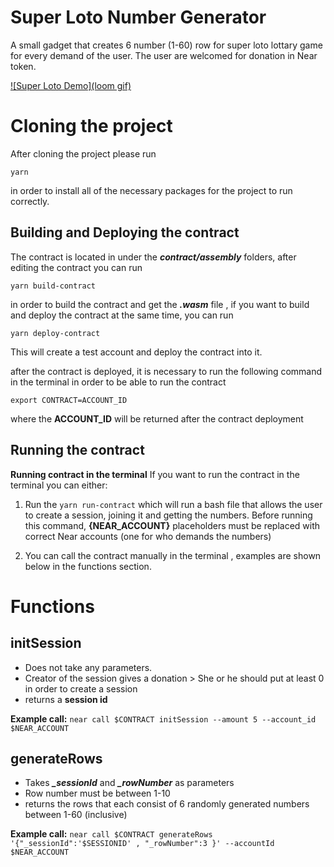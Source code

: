 
# Super Loto Number Generator

A small gadget that creates 6 number (1-60) row for super loto lottary game for every demand of the user. The user are welcomed for donation in Near token.


[![Super Loto Demo](loom gif)](loomlink)


# Cloning the project
After cloning the project please run 

    yarn
in order to install all of the necessary packages for the project to run correctly.

## Building and Deploying the contract
The contract is located in under the ***contract/assembly*** folders, after editing the contract you can run

    yarn build-contract
in order to build the contract and get the ***.wasm*** file , if you want to build and deploy the contract at the same time, you can run 

    yarn deploy-contract
This will create a test account and deploy the contract into it.

after the contract is deployed, it is necessary to run the following command in the terminal in order to be able to run the contract


    export CONTRACT=ACCOUNT_ID
where the **ACCOUNT_ID** will be returned after the contract deployment

## Running the contract

**Running contract in the terminal**
If you want to run the contract in the terminal you can either:

 1. Run the `yarn run-contract` which will run a bash file that allows the user to create a session, joining it and getting the numbers.
 Before running this command, **{NEAR_ACCOUNT}** placeholders must be replaced with correct Near accounts (one for who demands the numbers)
 
 2. You can call the contract manually in the terminal , examples are shown below in the functions section.
 

# Functions
## initSession

 - Does not take any parameters.
 - Creator of the session gives a donation > She or he should put at least 0 in order to create a session
 - returns a **session id**

**Example call:**
`near call $CONTRACT initSession --amount 5 --account_id $NEAR_ACCOUNT`

## generateRows 

 - Takes ***_sessionId*** and ***_rowNumber*** as parameters
 - Row number must be between 1-10
 - returns the rows that each consist of 6 randomly generated numbers between 1-60 (inclusive)
 
**Example call:**
`near call $CONTRACT generateRows '{"_sessionId":'$SESSIONID' , "_rowNumber":3 }' --accountId $NEAR_ACCOUNT`



